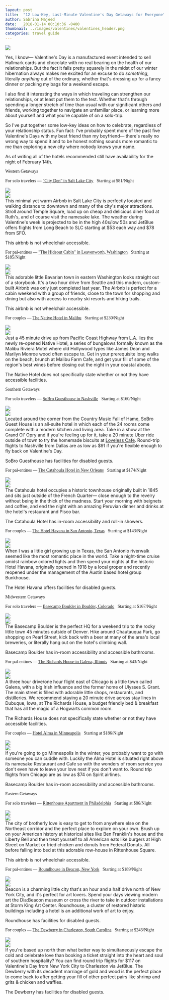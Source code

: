 ```yaml
---
layout: post
title:  "12 Low-Key, Last-Minute Valentine's Day Getaways for Everyone"
author: Sabrina Majeed
date:   2018-01-14 00:10:36 -0400
thumbnail: ../images/valentines/valentines_header.png
categories: travel guide
---
```


<img src="/images/valentines/valentines_header.png">

Yes, I know— Valentine's Day is a manufactured event intended to sell Hallmark cards and chocolate with no real bearing on the health of our relationships. But the fact it falls pretty squarely in the midst of our winter hibernation always makes me excited for an excuse to do *something*, literally *anything* out of the ordinary, whether that's dressing up for a fancy dinner or packing my bags for a weekend escape.

I also find it interesting the ways in which traveling can strengthen our relationships, or at least put them to the test. Whether that's through spending a longer stretch of time than usual with our significant others and friends, working together to navigate an unfamiliar place, or learning more about yourself and what you're capable of on a solo-trip.

So I've put together some low-key ideas on how to celebrate, regardless of your relationship status. Fun fact: I've probably spent more of the past five Valentine's Days with my best friend than my boyfriend— there's really no wrong way to spend it and to be honest nothing sounds more romantic to me than exploring a new city where nobody knows your name.

<p class="f6 light-silver i mb0">As of writing all of the hotels recommended still have availability for the night of February 14th.</p>


<p class="tc f2 mt5 mb4" id="west" style="font-family: 'Gilroy-ExtraBold'">Western Getaways</p>

<p class="f3 pt3 lh-title" style="font-family: 'Gilroy-ExtraBold'">For solo travelers — <a href="https://www.airbnb.com/rooms/12956782?location=Salt%20Lake%20City%2C%20UT%2C%20United%20States&check_in=2018-02-14&check_out=2018-02-15&s=FEmOwSn4" target="_blank" class="link underline-hover orange">"City Den" in Salt Lake City</a><span class="f5 light-silver">&nbsp; &nbsp;Starting at $81/Night</span></p>
<div class="fl w-100 w-50-ns pr1-ns mb1 mb0-ns">
<img src="../images/valentines/slc_1.png">
</div>
<div class="fl w-100 w-50-ns pl1-ns mb3">
<img src="../images/valentines/slc_2.png">
</div>
This minimal yet warm Airbnb in Salt Lake City is perfectly located and walking distance to downtown and many of the city's major attractions. Stroll around Temple Square, load up on cheap and delicious diner food at Ruth's, and of course visit the namesake lake. The weather during Valentine's week is projected to be in the high 40s/low 50s and JetBlue offers flights from Long Beach to SLC starting at $53 each way and $78 from SFO.

<p class="f6 i light-silver">This airbnb is not wheelchair accessible.</p>

<p id="anchor1" class="f3 pt3 lh-title" style="font-family: 'Gilroy-ExtraBold'">For pal-entines — <a href="https://www.airbnb.com/rooms/20364076?s=41&ref_device_id=8b5c099e0fb540002ca1c671dff56f913c1e005b&user_id=11653969&_branch_match_id=480386357325893675&check_in=2018-02-14&guests=1&adults=1&check_out=2018-02-16" target="_blank" class="link underline-hover orange">"The Hideout Cabin" in Leavenworth, Washington</a><span class="f5 light-silver">&nbsp; &nbsp;Starting at $185/Night</span></p>
<div class="fl w-100 w-50-ns pr1-ns mb1 mb0-ns">
<img src="../images/valentines/leavenworth_1.png">
</div>
<div class="fl w-100 w-50-ns pl1-ns mb3">
<img src="../images/valentines/leavenworth_2.png">
</div>
This adorable little Bavarian town in eastern Washington looks straight out of a storybook. It's a two hour drive from Seattle and this modern, custom-built Airbnb was only just completed last year. The Airbnb is perfect for a cabin weekend with a group of friends, close to the town for shopping and dining but also with access to nearby ski resorts and hiking trails.

<p class="f6 i light-silver">This airbnb is not wheelchair accessible.</p>

<p class="f3 pt3 lh-title" style="font-family: 'Gilroy-ExtraBold'">For couples — <a href="http://www.booking.com/hotel/us/malibu-riviera-motel-malibu.html?aid=1452227&checkin_monthday=14&checkin_month=2&checkin_year=2018&checkout_monthday=15&checkout_month=2&checkout_year=2018&no_rooms=1&group_adults=1" target="_blank" class="link underline-hover orange">The Native Hotel in Malibu</a><span class="f5 light-silver">&nbsp; &nbsp;Starting at $230/Night</span></p>
<div class="fl w-100 w-50-ns pr1-ns mb1 mb0-ns">
<img src="../images/valentines/malibu_1.png">
</div>
<div class="fl w-100 w-50-ns pl1-ns mb3">
<img src="../images/valentines/malibu_2.png">
</div>
Just a 45 minute drive up from Pacific Coast Highway from L.A. lies the newly re-opened Native Hotel, a series of bungalows formally known as the Malibu Riviera Motel where old Hollywood types like James Dean and Marilyn Monroe wood often escape to. Get in your prerequisite long walks on the beach, brunch at Malibu Farm Cafe, and get your fill of some of the region's best wines before closing out the night in your coastal abode.

<p class="f6 i light-silver">The Native Hotel does not specifically state whether or not they have accessible facilities.</p>

<p class="tc f2 mt5 mb4" id="south" style="font-family: 'Gilroy-ExtraBold'">Southern Getaways</p>

<p class="f3 pt3 lh-title" style="font-family: 'Gilroy-ExtraBold'">For solo travelers — <a href="http://www.booking.com/hotel/us/sobro-guest-house.html?aid=1452227&checkin_monthday=14&checkin_month=2&checkin_year=2018&checkout_monthday=15&checkout_month=2&checkout_year=2018&no_rooms=1&group_adults=1" target="_blank" class="link underline-hover orange">SoBro Guesthouse in Nashville</a><span class="f5 light-silver">&nbsp; &nbsp;Starting at $160/Night</span></p>
<div class="fl w-100 w-50-ns pr1-ns mb1 mb0-ns">
<img src="../images/valentines/nashville_1.png">
</div>
<div class="fl w-100 w-50-ns pl1-ns mb1 mb2-ns">
<img src="../images/valentines/nashville_2.png">
</div>
Located around the corner from the Country Music Fall of Hame, SoBro Guest House is an all-suite hotel in which each of the 24 rooms come complete with a modern kitchen and living area. Take in a show at the Grand Ol' Opry and if you're feeling up for it, take a 20 minute Uber ride outside of town to try the homemade biscuits at <a href="https://www.lovelesscafe.com/">Loveless Cafe</a>. Round-trip flights to Nashville from Dallas are as low as $91 if you're flexible enough to fly back on Valentine's Day.

<p class="f6 i light-silver">SoBro Guesthouse has facilities for disabled guests.</p>

<p class="f3 pt3 lh-title" style="font-family: 'Gilroy-ExtraBold'">For pal-entines — <a href="http://www.catahoulahotel.com" target="_blank" class="link underline-hover orange">The Catahoula Hotel in New Orleans</a><span class="f5 light-silver">&nbsp; &nbsp;Starting at $174/Night</span></p>
<div class="fl w-100 w-50-ns pr1-ns mb1 mb0-ns">
<img src="../images/valentines/neworleans_1.png">
</div>
<div class="fl w-100 w-50-ns pl1-ns mb3">
<img src="../images/valentines/neworleans_2.png">
</div>
The Catahoula hotel occupies a historic townhouse originally built in 1845 and sits just outside of the French Quarter— close enough to the revelry without being in the thick of the madness.  Start your morning with beignets and coffee, and end the night with an amazing Peruvian dinner and drinks at the hotel's restaurant and Pisco bar.

<p class="f6 i light-silver">The Catahoula Hotel has in-room accessibility and roll-in showers.</p>

<p class="f3 pt3 lh-title" style="font-family: 'Gilroy-ExtraBold'">For couples — <a href="http://www.booking.com/hotel/us/havana.html?aid=1452227&checkin_monthday=14&checkin_month=2&checkin_year=2018&checkout_monthday=15&checkout_month=2&checkout_year=2018&no_rooms=1&group_adults=1" target="_blank" class="link underline-hover orange">The Hotel Havana in San Antonio, Texas</a><span class="f5 light-silver">&nbsp; &nbsp;Starting at $143/Night</span></p>
<div class="fl w-100 w-50-ns pr1-ns mb1 mb0-ns">
<img src="../images/valentines/sanantonio_1.png">
</div>
<div class="fl w-100 w-50-ns pl1-ns mb3">
<img src="../images/valentines/sanantonio_2.png">
</div>
When I was a little girl growing up in Texas, the San Antonio riverwalk seemed like the most romantic place in the world. Take a night-time cruise amidst rainbow colored lights and then spend your nights at the historic Hotel Havana, originally opened in 1918 by a local groper and recently reopened under the management of the Austin based hotel group Bunkhouse.

<p class="f6 i light-silver">The Hotel Havana offers facilities for disabled guests.</p>

<p class="tc f2 mt5 mb4" id="midwest" style="font-family: 'Gilroy-ExtraBold'">Midwestern Getaways</p>

<p class="f3 pt3 lh-title" style="font-family: 'Gilroy-ExtraBold'">For solo travelers — <a href="http://www.booking.com/hotel/us/hotel-arapahoe-ave-boulder.html?aid=1452227&checkin_monthday=14&checkin_month=2&checkin_year=2018&checkout_monthday=15&checkout_month=2&checkout_year=2018&no_rooms=1&group_adults=1" target="_blank" class="link underline-hover orange">Basecamp Boulder in Boulder, Colorado</a><span class="f5 light-silver">&nbsp; &nbsp;Starting at $167/Night</span></p>
<div class="fl w-100 w-50-ns pr1-ns mb1 mb0-ns">
<img src="../images/valentines/boulder_1.png">
</div>
<div class="fl w-100 w-50-ns pl1-ns mb3">
<img src="../images/valentines/boulder_2.png">
</div>
The Basecamp Boulder is the perfect HQ for a weekend trip to the   rocky little town 45 minutes outside of Denver. Hike around Chautauqua Park, go shopping on Pearl Street, kick back with a beer at many of the area's local breweries, or literally hang out on the hotel's climbing wall.

<p class="f6 i light-silver">Basecamp Boulder has in-room accessibility and accessible bathrooms.</p>

<p class="f3 pt3 lh-title" style="font-family: 'Gilroy-ExtraBold'">For pal-entines — <a href="http://www.booking.com/hotel/us/the-richards-house.html?aid=1452227&checkin_monthday=14&checkin_month=2&checkin_year=2018&checkout_monthday=15&checkout_month=2&checkout_year=2018&no_rooms=1&group_adults=1" target="_blank" class="link underline-hover orange">The Richards House in Galena, Illinois</a><span class="f5 light-silver">&nbsp; &nbsp;Starting at $43/Night</span></p>
<div class="fl w-100 w-50-ns pr1-ns mb1 mb0-ns">
<img src="../images/valentines/galena_1.png">
</div>
<div class="fl w-100 w-50-ns pl1-ns mb3">
<img src="../images/valentines/galena_2.png">
</div>
A three hour drive/one hour flight east of Chicago is a little town called Galena, with a big Irish influence and the former home of Ulysses S. Grant. The main street is filled with adorable little shops, restaurants, and distilleries. We recommend staying a 20 minute drive across stay lines in Dubuque, Iowa, at The Richards House, a budget friendly bed & breakfast that has all the magic of a Hogwarts common room.

<p class="f6 i light-silver">The Richards House does not specifically state whether or not they have accessible facilities.</p>

<p class="f3 pt3 lh-title" style="font-family: 'Gilroy-ExtraBold'">For couples — <a href="http://www.booking.com/hotel/us/alma.html?aid=1452227&checkin_monthday=14&checkin_month=2&checkin_year=2018&checkout_monthday=15&checkout_month=2&checkout_year=2018&no_rooms=1&group_adults=1" target="_blank" class="link underline-hover orange">Hotel Alma in Minneapolis</a><span class="f5 light-silver">&nbsp; &nbsp;Starting at $186/Night</span></p>
<div class="fl w-100 w-50-ns pr1-ns mb1 mb0-ns">
<img src="../images/valentines/minneapolis_1.png">
</div>
<div class="fl w-100 w-50-ns pl1-ns mb3">
<img src="../images/valentines/minneapolis_2.png">
</div>
If you're going to go Minneapolis in the winter, you probably want to go with someone you can cuddle with. Luckily the Alma Hotel is situated right above its namesake Restaurant and Cafe so with the wonders of room service you don't even have to leave your love nest if you don't want to. Round trip flights from Chicago are as low as $74 on Spirit airlines.

<p class="f6 i light-silver">Basecamp Boulder has in-room accessibility and accessible bathrooms.</p>

<p class="tc f2 mt5 mb4" id="east" style="font-family: 'Gilroy-ExtraBold'">Eastern Getaways</p>

<p class="f3 pt3 lh-title" style="font-family: 'Gilroy-ExtraBold'">For solo travelers — <a href="https://www.airbnb.com/rooms/5539197?location=Philadelphia%2C%20PA%2C%20United%20States&adults=1&children=0&infants=0&check_in=2018-02-14&check_out=2018-02-15&s=4ZJxRSUx" target="_blank" class="link underline-hover orange">Rittenhouse Apartment in Philadelphia</a><span class="f5 light-silver">&nbsp; &nbsp;Starting at $86/Night</span></p>
<div class="fl w-100 w-50-ns pr1-ns mb1 mb0-ns">
<img src="../images/valentines/philly_1.png">
</div>
<div class="fl w-100 w-50-ns pl1-ns mb3">
<img src="../images/valentines/philly_2.png">
</div>
The city of brotherly love is easy to get to from anywhere else on the Northeast corridor and the perfect place to explore on your own. Brush up on your American history at historical sites like Ben Franklin's house and the Liberty Bell and then treat yourself to all American eats like burgers at High Street on Market or fried chicken and donuts from Federal Donuts. All before falling into bed at this adorable row-house in Rittenhouse Square.

<p class="f6 i light-silver">This airbnb is not wheelchair accessible.</p>

<p class="f3 pt3 lh-title" style="font-family: 'Gilroy-ExtraBold'">For pal-entines — <a href="http://www.booking.com/hotel/us/roundhouse-beacon2.html?aid=1452227&checkin_monthday=14&checkin_month=2&checkin_year=2018&checkout_monthday=15&checkout_month=2&checkout_year=2018&no_rooms=1&group_adults=1" target="_blank" class="link underline-hover orange">Roundhouse in Beacon, New York</a><span class="f5 light-silver">&nbsp; &nbsp;Starting at $189/Night</span></p>
<div class="fl w-100 w-50-ns pr1-ns mb1 mb0-ns">
<img src="../images/valentines/beacon_1.png">
</div>
<div class="fl w-100 w-50-ns pl1-ns mb3">
<img src="../images/valentines/beacon_2.png">
</div>
Beacon is a charming little city that's an hour and a half drive north of New York City, and it's perfect for art lovers. Spend your days viewing modern art the Dia:Beacon museum or cross the river to take in outdoor installations at Storm King Art Center. Roundhouse, a cluster of restored historic buildings including a hotel is an additional work of art to enjoy.

<p class="f6 i light-silver">Roundhouse has facilities for disabled guests.</p>

<p class="f3 pt3 lh-title" style="font-family: 'Gilroy-ExtraBold'">For couples — <a href="http://www.booking.com/hotel/us/the-dewberry-charleston.html?aid=1452227&checkin_monthday=14&checkin_month=2&checkin_year=2018&checkout_monthday=15&checkout_month=2&checkout_year=2018&no_rooms=1&group_adults=1" target="_blank" class="link underline-hover orange">The Dewberry in Charleston, South Carolina</a><span class="f5 light-silver">&nbsp; &nbsp;Starting at $243/Night</span></p>
<div class="fl w-100 w-50-ns pr1-ns mb1 mb0-ns">
<img src="../images/valentines/charleston_1.png">
</div>
<div class="fl w-100 w-50-ns pl1-ns mb3">
<img src="../images/valentines/charleston_2.png">
</div>
If you're based up north then what better way to simultaneously escape the cold and celebrate love than booking a ticket straight into the heart and soul of southern hospitality? You can find round trip flights for $117 on Valentine's Day from New York City to Charleston via JetBlue. The Dewberry with its decadent marriage of gold and wood is the perfect place to come back to after getting your fill of other perfect pairs like shrimp and grits & chicken and waffles.

<p class="f6 i light-silver">The Dewberry has facilities for disabled guests.</p>
